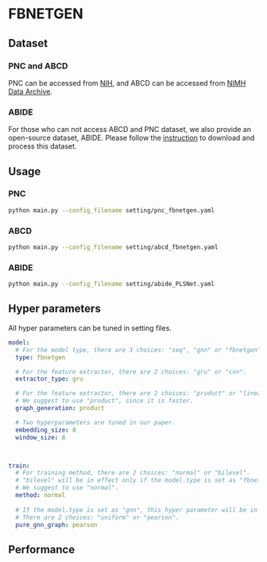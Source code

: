 # FBNETGEN

## Dataset

### PNC and ABCD

PNC can be accessed from [NIH](https://www.ncbi.nlm.nih.gov/projects/gap/cgi-bin/study.cgi?study_id=phs000607.v3.p2), and ABCD can be accessed from [NIMH Data Archive](https://nda.nih.gov/).


### ABIDE

For those who can not access ABCD and PNC dataset, we also provide an open-source dataset, ABIDE. Please follow the [instruction](util/abide/readme.md) to download and process this dataset.

## Usage

### PNC

```bash
python main.py --config_filename setting/pnc_fbnetgen.yaml
```

### ABCD 

```bash
python main.py --config_filename setting/abcd_fbnetgen.yaml
```

### ABIDE 

```bash
python main.py --config_filename setting/abide_PLSNet.yaml
```

## Hyper parameters

All hyper parameters can be tuned in setting files.

```yaml
model:
  # For the model type, there are 3 choices: "seq", "gnn" or "fbnetgen". 
  type: fbnetgen

  # For the feature extractor, there are 2 choices: "gru" or "cnn".
  extractor_type: gru

  # For the feature extractor, there are 2 choices: "product" or "linear". 
  # We suggest to use "product", since it is faster.
  graph_generation: product

  # Two hyperparameters are tuned in our paper.
  embedding_size: 8
  window_size: 8



train:
  # For training method, there are 2 choices: "normal" or "bilevel".
  # "bilevel" will be in effect only if the model.type is set as "fbnetgen"
  # We suggest to use "normal".
  method: normal
  
  # If the model.type is set as "gnn", this hyper parameter will be in effect.
  # There are 2 choices: "uniform" or "pearson".
  pure_gnn_graph: pearson
```

## Performance

